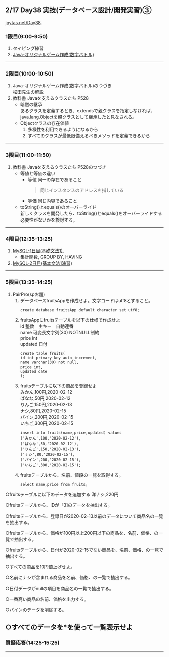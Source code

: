 ## 2/17 Day38 実技(データベース設計/開発実習)③
[joytas.net/Day38](https://joytas.net/%e8%a8%93%e7%b7%b4/day38).
### 1限目(9:00-9:50)
1. タイピング練習
1. [Java-オリジナルゲーム作成(数字バトル)](https://joytas.net/programming/java-%e3%82%aa%e3%83%aa%e3%82%b8%e3%83%8a%e3%83%ab%e3%82%b2%e3%83%bc%e3%83%a0-%e6%95%b0%e5%ad%97%e3%83%90%e3%83%88%e3%83%ab)
---
### 2限目(10:00-10:50)
1. Java-オリジナルゲーム作成(数字バトル)のつづき  
	松田先生の解説
1. 教科書 Javaを支えるクラスたち P528
	- 暗黙の継承  
あるクラスを定義するとき、extendsで親クラスを指定しなければ、java.lang.Objectを親クラスとして継承したと見なされる。
	- Objectクラスの存在価値
		1. 多様性を利用できるようになるから
		1. すべてのクラスが最低限備えるべきメソッドを定義できるから
---
### 3限目(11:00-11:50)
1. 教科書 Javaを支えるクラスたち P528のつづき
	- 等値と等価の違い
		- 等値 同一の存在であること
			> 同じインスタンスのアドレスを指している
		- 等価 同じ内容であること
	- toString()とequals()のオーバーライド  
	新しくクラスを開発したら、toString()とequals()をオーバーライドする必要性がないかを検討する。
---
### 4限目(12:35-13:25)
1. [MySQL-1日目(基礎文法1).](https://joytas.net/programming/mysql/mysql01)
	- 集計関数, GROUP BY, HAVING
1. [MySQL-2日目(基本文法1演習)](https://joytas.net/programming/mysql/mysql02)
---
### 5限目(13:35-14:25)
1. PairPro(spお題)
	1. データベースfruitsAppを作成せよ。文字コードはutf8とすること。
		~~~mysql
		create database fruitsApp default character set utf8;
		~~~
	1. fruitsAppにfruitsテーブルを以下の仕様で作成せよ  
		id 整数　主キー　自動連番  
		name 可変長文字列(30) NOTNULL制約  
		price int  
		updated 日付
		~~~mysql
		create table fruits(
		id int primary key auto_increment,
		name varchar(30) not null,
		price int,
		updated date
		);
		~~~
	1. fruitsテーブルに以下の商品を登録せよ  
		みかん,100円,2020-02-12  
		ばなな,50円,2020-02-12  
		りんご,150円,2020-02-13  
		ナシ,80円,2020-02-15  
		パイン,200円,2020-02-15  
		いちご,300円,2020-02-15
		~~~mysql
		insert into fruits(name,price,updated) values
		('みかん',100,'2020-02-12'),
		('ばなな',50,'2020-02-12'),
		('りんご',150,'2020-02-13'),
		('ナシ',80,'2020-02-15'),
		('パイン',200,'2020-02-15'),
		('いちご',300,'2020-02-15');
		~~~
	1. fruitsテーブルから、名前、値段の一覧を取得する。
		~~~mysql
		select name,price from fruits;
		~~~

○fruitsテーブルに以下のデータを追加する
洋ナシ,220円

○fruitsテーブルから、IDが「3]のデータを抽出する。

○fruitsテーブルから、登録日が2020-02-13以前のデータについて商品名の一覧を抽出する。

○fruitsテーブルから、価格が100円以上200円以下の商品を、名前、価格、の一覧で抽出する。

○fruitsテーブルから、日付が2020-02-15でない商品を、名前、価格、の一覧で抽出する。

○すべての商品を10円値上げせよ。

○名前にナシが含まれる商品を名前、価格、の一覧で抽出する。

○日付データがnullの項目を商品名の一覧で抽出する。

○一番高い商品の名前、価格を出力する。

○パインのデータを削除する。

○すべてのデータを*を使って一覧表示せよ
---
### 質疑応答(14:25-15:25)
---
